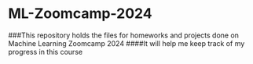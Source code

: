 # ML-Zoomcamp-2024

###This repository holds the files for homeworks and projects done on Machine Learning Zoomcamp 2024
####It will help me keep track of my progress in this course
